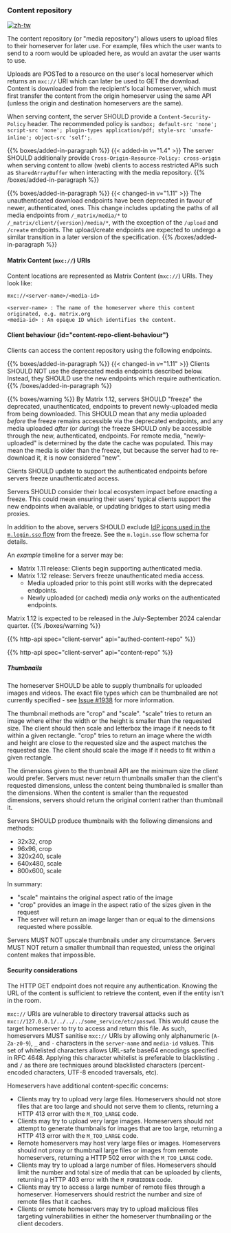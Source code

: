 ### Content repository

[![zh-tw](https://img.shields.io/badge/lang-zh--tw-blue.svg)](https://github.com/message-exp/matrix_organized_spec/tree/main/v1.11/client-server-api/zh-tw/content_repo.zh-tw.md)

The content repository (or "media repository") allows users to upload
files to their homeserver for later use. For example, files which the
user wants to send to a room would be uploaded here, as would an avatar
the user wants to use.

Uploads are POSTed to a resource on the user's local homeserver which
returns an `mxc://` URI which can later be used to GET the download. Content
is downloaded from the recipient's local homeserver, which must first
transfer the content from the origin homeserver using the same API
(unless the origin and destination homeservers are the same).

When serving content, the server SHOULD provide a
`Content-Security-Policy` header. The recommended policy is
`sandbox; default-src 'none'; script-src 'none'; plugin-types application/pdf; style-src 'unsafe-inline'; object-src 'self';`.

{{% boxes/added-in-paragraph %}}
{{< added-in v="1.4" >}} The server SHOULD additionally provide
`Cross-Origin-Resource-Policy: cross-origin` when serving content to allow
(web) clients to access restricted APIs such as `SharedArrayBuffer` when
interacting with the media repository.
{{% /boxes/added-in-paragraph %}}

{{% boxes/added-in-paragraph %}}
{{< changed-in v="1.11" >}} The unauthenticated download endpoints have been
deprecated in favour of newer, authenticated, ones. This change includes updating
the paths of all media endpoints from `/_matrix/media/*` to `/_matrix/client/{version}/media/*`,
with the exception of the `/upload` and `/create` endpoints. The upload/create
endpoints are expected to undergo a similar transition in a later version of the
specification.
{{% /boxes/added-in-paragraph %}}

#### Matrix Content (`mxc://`) URIs

Content locations are represented as Matrix Content (`mxc://`) URIs. They
look like:

```
mxc://<server-name>/<media-id>

<server-name> : The name of the homeserver where this content originated, e.g. matrix.org
<media-id> : An opaque ID which identifies the content.
```

#### Client behaviour {id="content-repo-client-behaviour"}

Clients can access the content repository using the following endpoints.

{{% boxes/added-in-paragraph %}}
{{< changed-in v="1.11" >}} Clients SHOULD NOT use the deprecated media endpoints
described below. Instead, they SHOULD use the new endpoints which require authentication.
{{% /boxes/added-in-paragraph %}}

{{% boxes/warning %}}
By Matrix 1.12, servers SHOULD "freeze" the deprecated, unauthenticated, endpoints
to prevent newly-uploaded media from being downloaded. This SHOULD mean that any
media uploaded *before* the freeze remains accessible via the deprecated endpoints,
and any media uploaded *after* (or *during*) the freeze SHOULD only be accessible
through the new, authenticated, endpoints. For remote media, "newly-uploaded" is
determined by the date the cache was populated. This may mean the media is older
than the freeze, but because the server had to re-download it, it is now considered
"new".

Clients SHOULD update to support the authenticated endpoints before servers freeze
unauthenticated access.

Servers SHOULD consider their local ecosystem impact before enacting a freeze.
This could mean ensuring their users' typical clients support the new endpoints
when available, or updating bridges to start using media proxies.

In addition to the above, servers SHOULD exclude [IdP icons used in the `m.login.sso` flow](/client-server-api/#definition-mloginsso-flow-schema)
from the freeze. See the `m.login.sso` flow schema for details.

An *example* timeline for a server may be:

* Matrix 1.11 release: Clients begin supporting authenticated media.
* Matrix 1.12 release: Servers freeze unauthenticated media access.
  * Media uploaded prior to this point still works with the deprecated endpoints.
  * Newly uploaded (or cached) media *only* works on the authenticated endpoints.

Matrix 1.12 is expected to be released in the July-September 2024 calendar quarter.
{{% /boxes/warning %}}

{{% http-api spec="client-server" api="authed-content-repo" %}}

{{% http-api spec="client-server" api="content-repo" %}}

##### Thumbnails

The homeserver SHOULD be able to supply thumbnails for uploaded images
and videos. The exact file types which can be thumbnailed are not
currently specified - see [Issue
\#1938](https://github.com/matrix-org/matrix-doc/issues/1938) for more
information.

The thumbnail methods are "crop" and "scale". "scale" tries to return an
image where either the width or the height is smaller than the requested
size. The client should then scale and letterbox the image if it needs
to fit within a given rectangle. "crop" tries to return an image where
the width and height are close to the requested size and the aspect
matches the requested size. The client should scale the image if it
needs to fit within a given rectangle.

The dimensions given to the thumbnail API are the minimum size the
client would prefer. Servers must never return thumbnails smaller than
the client's requested dimensions, unless the content being thumbnailed
is smaller than the dimensions. When the content is smaller than the
requested dimensions, servers should return the original content rather
than thumbnail it.

Servers SHOULD produce thumbnails with the following dimensions and
methods:

-   32x32, crop
-   96x96, crop
-   320x240, scale
-   640x480, scale
-   800x600, scale

In summary:
-   "scale" maintains the original aspect ratio of the image
-   "crop" provides an image in the aspect ratio of the sizes given in
    the request
-   The server will return an image larger than or equal to the
    dimensions requested where possible.

Servers MUST NOT upscale thumbnails under any circumstance. Servers MUST
NOT return a smaller thumbnail than requested, unless the original
content makes that impossible.

#### Security considerations

The HTTP GET endpoint does not require any authentication. Knowing the
URL of the content is sufficient to retrieve the content, even if the
entity isn't in the room.

`mxc://` URIs are vulnerable to directory traversal attacks such as
`mxc://127.0.0.1/../../../some_service/etc/passwd`. This would cause the
target homeserver to try to access and return this file. As such,
homeservers MUST sanitise `mxc://` URIs by allowing only alphanumeric
(`A-Za-z0-9`), `_` and `-` characters in the `server-name` and
`media-id` values. This set of whitelisted characters allows URL-safe
base64 encodings specified in RFC 4648. Applying this character
whitelist is preferable to blacklisting `.` and `/` as there are
techniques around blacklisted characters (percent-encoded characters,
UTF-8 encoded traversals, etc).

Homeservers have additional content-specific concerns:

-   Clients may try to upload very large files. Homeservers should not
    store files that are too large and should not serve them to clients,
    returning a HTTP 413 error with the `M_TOO_LARGE` code.
-   Clients may try to upload very large images. Homeservers should not
    attempt to generate thumbnails for images that are too large,
    returning a HTTP 413 error with the `M_TOO_LARGE` code.
-   Remote homeservers may host very large files or images. Homeservers
    should not proxy or thumbnail large files or images from remote
    homeservers, returning a HTTP 502 error with the `M_TOO_LARGE` code.
-   Clients may try to upload a large number of files. Homeservers
    should limit the number and total size of media that can be uploaded
    by clients, returning a HTTP 403 error with the `M_FORBIDDEN` code.
-   Clients may try to access a large number of remote files through a
    homeserver. Homeservers should restrict the number and size of
    remote files that it caches.
-   Clients or remote homeservers may try to upload malicious files
    targeting vulnerabilities in either the homeserver thumbnailing or
    the client decoders.

